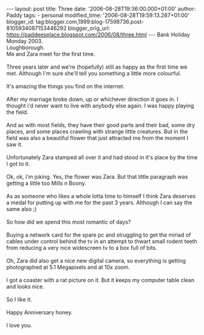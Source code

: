 \-\-- layout: post title: Three date: \'2006-08-28T19:36:00.000+01:00\'
author: Paddy tags: - personal modified\_time:
\'2006-08-28T19:59:13.287+01:00\' blogger\_id:
tag:blogger.com,1999:blog-17598736.post-8105934087153446292
blogger\_orig\_url: https://paddeesplace.blogspot.com/2006/08/three.html
\-\-- Bank Holiday Monday 2003.\
Loughborough.\
Me and Zara meet for the first time.\
\
Three years later and we\'re (hopefully) still as happy as the first
time we met. Although I\'m sure she\'ll tell you something a little more
colourful.\
\
It\'s amazing the things you find on the internet.\
\
After my marriage broke down, up or whichever direction it goes in. I
thought i\'d never want to live with anybody else again. I was happy
playing the field.\
\
And as with most fields, they have their good parts and their bad, some
dry places, and some places crawling with strange little creatures. But
in the field was also a beautiful flower that just attracted me from the
moment I saw it.\
\
Unfortunately Zara stamped all over it and had stood in it\'s place by
the time I got to it.\
\
Ok, ok, i\'m joking. Yes, the flower was Zara. But that little paragraph
was getting a little too Mills n Boony.\
\
As as someone who likes a whole lotta time to himself I think Zara
deserves a medal for putting up with me for the past 3 years. Although I
can say the same also ;)\
\
So how did we spend this most romantic of days?\
\
Buying a network card for the spare pc and struggling to get the miriad
of cables under control behind the tv in an attempt to thwart small
rodent teeth from reducing a very nice widescreen tv to a box full of
bits.\
\
Oh, Zara did also get a nice new digital camera, so everything is
getting photographed at 5.1 Megapixels and at 10x zoom.\
\
I got a coaster with a rat picture on it. But it keeps my computer table
clean and looks nice.\
\
So I like it.\
\
Happy Anniversary honey.\
\
I love you.
